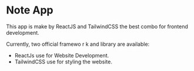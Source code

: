 # Note App

This app is make by ReactJS and TailwindCSS the best combo for frontend development.

Currently, two official framewo r k and library are available:

- ReactJs use for Website Development.
- TailwindCSS use for styling the website.
